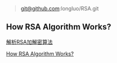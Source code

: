 > git@github.com:longluo/RSA.git

How RSA Algorithm Works? 
-------------

[解析RSA加解密算法](http://www.longluo.me/blog/2013/09/24/How-RSA-Encrypt-And-Decrypt-Algorithm-Works/)

[How RSA Algorithm Works?](http://www.longluo.me/blog/2013/09/24/How-RSA-Encrypt-And-Decrypt-Algorithm-Works/)
